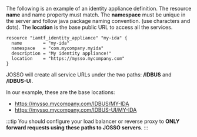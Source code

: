 The following is an example of an identity appliance definition.  The resource **name** and name property must match.  The **namespace** must be unique in the server and follow java package naming convention.  (use characters and dots). The **location** is the base public URL to access all the services.

```
resource "iamtf_identity_appliance" "my-ida" {
  name        = "my-ida"
  namespace   = "com.mycompany.myida"
  description = "My identity appliance!"
  location    = "https://mysso.mycompany.com"
}

```

JOSSO will create all service URLs under the two paths: **/IDBUS** and **/IDBUS-UI**.

In our example, these are the base locations:

* https://mysso.mycompany.com/IDBUS/MY-IDA
* https://mysso.mycompany.com/IDBUS-UI/MY-IDA

:::tip
You should configure your load balancer or reverse proxy to **ONLY forward requests using these paths to JOSSO servers**.
:::

